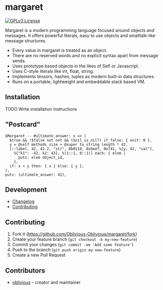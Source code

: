 # margaret

[![GPLv3 License](https://img.shields.io/badge/license-GPL%20v3-yellow.svg)](./LICENSE)

Margaret is a modern programming language focused around objects and messages.
It offers powerful literals, easy to use objects and smalltalk-like message structures.

- Every value in margaret is treated as an object.
- There are no reserved words and no explicit syntax apart from message sends.
- Uses prototype based objects in the likes of Self or Javascript.
- Uses C-style literals like int, float, string.
- Implements tensors, hashes, tuples as modern built-in data structures.
- Runs on a portable, lightweight and embeddable stack based VM.

## Installation

TODO Write installation instructions

## "Postcard"

```margaret
$Margaret -- #ultimate_answer: x => (
  $true && !$false not not && ($nil is_nil?) if_false: { exit: 0 },
  y = @self methods size + @super to_string length * 42,
  [::label, 42, 42.2, "str", 0b0110, 0xbeef, 0o741, %[y, 42, "val"],
    %{"k1": -42, k2: 43}, %(1::1, 0::1)] each: { elem |
      puts: elem object_id,
    },
  if: x < y then: { x } else: { y },
),
puts: (ultimate_answer: 42),
```

## Development

- [Changelog](https://github.com/Oblivious-Oblivious/margaret/blob/master/CHANGELOG.md)
- [Contributing](https://github.com/Oblivious-Oblivious/margaret/blob/master/CONTRIBUTING.md)

## Contributing

1. Fork it (<https://github.com/Oblivious-Oblivious/margaret/fork>)
2. Create your feature branch (`git checkout -b my-new-feature`)
3. Commit your changes (`git commit -am 'Add some feature'`)
4. Push to the branch (`git push origin my-new-feature`)
5. Create a new Pull Request

## Contributors

- [oblivious](https://github.com/Oblivious-Oblivious) - creator and maintainer
